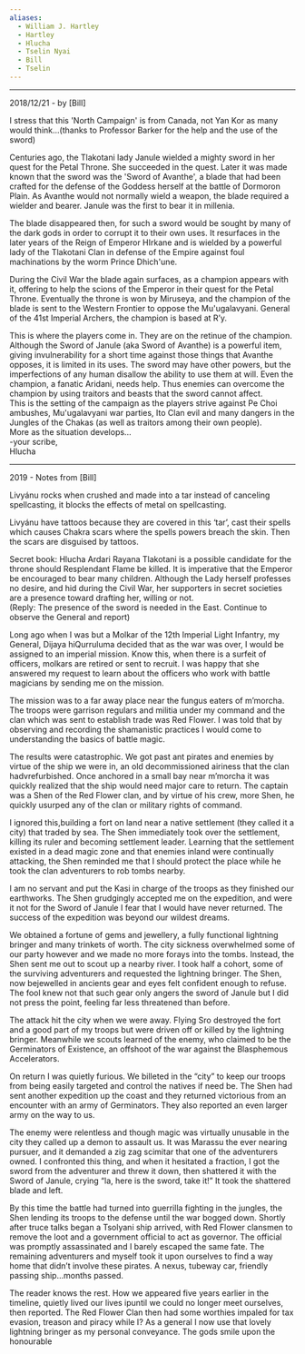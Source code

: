 ```yaml
---
aliases:
  - William J. Hartley
  - Hartley
  - Hlucha
  - Tselin Nyai
  - Bill
  - Tselin
---
```


---
2018/12/21 - by [Bill]

I stress that this 'North Campaign' is from Canada, not Yan Kor as many would think...(thanks to Professor Barker for the help and the use of the sword)

Centuries ago, the Tlakotani lady Janule wielded a mighty sword in her quest for the Petal Throne. She succeeded in the quest. Later it was made known that the sword was the 'Sword of Avanthe', a blade that had been crafted for the defense of the Goddess herself at the battle of Dormoron Plain. As Avanthe would not normally wield a weapon, the blade required a wielder and bearer. Janule was the first to bear it in millenia.

The blade disappeared then, for such a sword would be sought by many of the dark gods in order to corrupt it to their own uses. It resurfaces in the later years of the Reign of Emperor HIrkane and is wielded by a powerful lady of the Tlakotani Clan in defense of the Empire against foul machinations by the worm Prince Dhich'une.

During the Civil War the blade again surfaces, as a champion appears with it, offering to help the scions of the Emperor in their quest for the Petal Throne. Eventually the throne is won by Miruseya, and the champion of the blade is sent to the Western Frontier to oppose the Mu'ugalavyani. General of the 41st Imperial Archers, the champion is based at R’y.

This is where the players come in. They are on the retinue of the champion. Although the Sword of Janule (aka Sword of Avanthe) is a powerful item, giving invulnerability for a short time against those things that Avanthe opposes, it is limited in its uses. The sword may have other powers, but the imperfections of any human disallow the ability to use them at will. Even the champion, a fanatic Aridani, needs help. Thus enemies can overcome the champion by using traitors and beasts that the sword cannot affect.  
This is the setting of the campaign as the players strive against Pe Choi ambushes, Mu'ugalavyani war parties, Ito Clan evil and many dangers in the Jungles of the Chakas (as well as traitors among their own people).  
More as the situation develops...  
-your scribe,  
Hlucha

---
2019 - Notes from [Bill]

Livyánu rocks when crushed and made into a tar instead of canceling spellcasting, it blocks the effects of metal on spellcasting.

Livyánu have tattoos because they are covered in this ‘tar’, cast their spells which causes Chakra scars where the spells powers breach the skin. Then the scars are disguised by tattoos.

Secret book: Hlucha Ardari Rayana Tlakotani is a possible candidate for the throne should Resplendant Flame be killed. It is imperative that the Emperor be encouraged to bear many children. Although the Lady herself professes no desire, and hid during the Civil War, her supporters in secret societies are a presence toward drafting her, willing or not.  
(Reply: The presence of the sword is needed in the East. Continue to observe the General and report)

Long ago when I was but a Molkar of the 12th Imperial Light Infantry, my General, Dijaya hiQurruluma decided that as the war was over, I would be assigned to an imperial mission. Know this, when there is a surfeit of officers, molkars are retired or sent to recruit. I was happy that she answered my request to learn about the officers who work with battle magicians by sending me on the mission.

The mission was to a far away place near the fungus eaters of m’morcha. The troops were garrison regulars and militia under my command and the clan which was sent to establish trade was Red Flower. I was told that by observing and recording the shamanistic practices I would come to understanding the basics of battle magic.

The results were catastrophic. We got past ant pirates and enemies by virtue of the ship we were in, an old decommissioned airiness that the clan hadvrefurbished. Once anchored in a small bay near m’morcha it was quickly realized that the ship would need major care to return. The captain was a Shen of the Red Flower clan, and by virtue of his crew, more Shen, he quickly usurped any of the clan or military rights of command.

I ignored this,building a fort on land near a native settlement (they called it a city) that traded by sea. The Shen immediately took over the settlement, killing its ruler and becoming settlement leader. Learning that the settlement existed in a dead magic zone and that enemies inland were continually attacking, the Shen reminded me that I should protect the place while he took the clan adventurers to rob tombs nearby.

I am no servant and put the Kasi in charge of the troops as they finished our earthworks. The Shen grudgingly accepted me on the expedition, and were it not for the Sword of Janule I fear that I would have never returned. The success of the expedition was beyond our wildest dreams.

We obtained a fortune of gems and jewellery, a fully functional lightning bringer and many trinkets of worth. The city sickness overwhelmed some of our party however and we made no more forays into the tombs. Instead, the Shen sent me out to scout up a nearby river. I took half a cohort, some of the surviving adventurers and requested the lightning bringer. The Shen, now bejewelled in ancients gear and eyes felt confident enough to refuse. The fool knew not that such gear only angers the sword of Janule but I did not press the point, feeling far less threatened than before.

The attack hit the city when we were away. Flying Sro destroyed the fort and a good part of my troops but were driven off or killed by the lightning bringer. Meanwhile we scouts learned of the enemy, who claimed to be the Germinators of Existence, an offshoot of the war against the Blasphemous Accelerators.

On return I was quietly furious. We billeted in the “city” to keep our troops from being easily targeted and control the natives if need be. The Shen had sent another expedition up the coast and they returned victorious from an encounter with an army of Germinators. They also reported an even larger army on the way to us.

The enemy were relentless and though magic was virtually unusable in the city they called up a demon to assault us. It was Marassu the ever nearing pursuer, and it demanded a zig zag scimitar that one of the adventurers owned. I confronted this thing, and when it hesitated a fraction, I got the sword from the adventurer and threw it down, then shattered it with the Sword of Janule, crying “la, here is the sword, take it!” It took the shattered blade and left.

By this time the battle had turned into guerrilla fighting in the jungles, the Shen lending its troops to the defense until the war bogged down. Shortly after truce talks began a Tsolyani ship arrived, with Red Flower clansmen to remove the loot and a government official to act as governor. The official was promptly assassinated and I barely escaped the same fate. The remaining adventurers and myself took it upon ourselves to find a way home that didn’t involve these pirates. A nexus, tubeway car, friendly passing ship…months passed.

The reader knows the rest. How we appeared five years earlier in the timeline, quietly lived our lives ipuntil we could no longer meet ourselves, then reported. The Red Flower Clan then had some worthies impaled for tax evasion, treason and piracy while I? As a general I now use that lovely lightning bringer as my personal conveyance. The gods smile upon the honourable